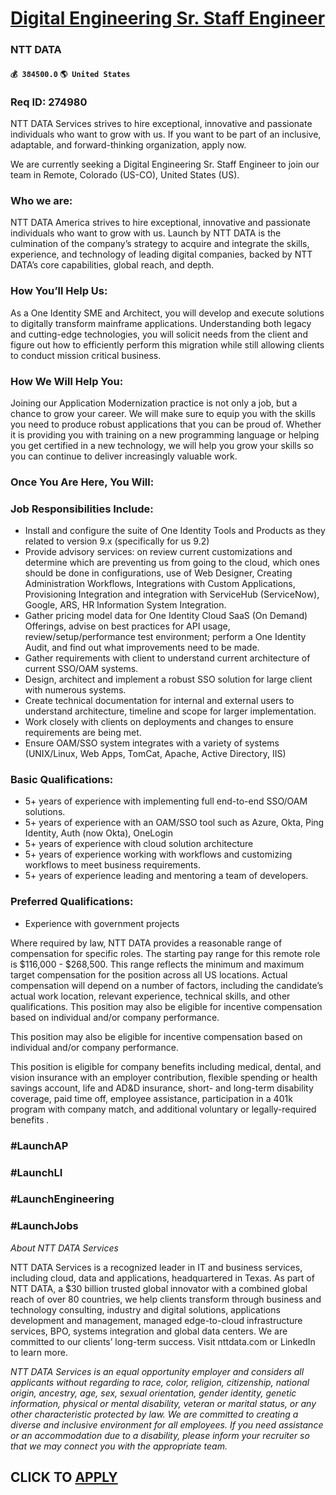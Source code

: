 # [Digital Engineering Sr. Staff Engineer](https://www.remotewlb.com/apply/digital-engineering-sr-staff-engineer)  
### NTT DATA  
#### `💰 384500.0` `🌎 United States`  

### Req ID: 274980

NTT DATA Services strives to hire exceptional, innovative and passionate individuals who want to grow with us. If you want to be part of an inclusive, adaptable, and forward-thinking organization, apply now.

We are currently seeking a Digital Engineering Sr. Staff Engineer to join our team in Remote, Colorado (US-CO), United States (US).

### Who we are:

NTT DATA America strives to hire exceptional, innovative and passionate individuals who want to grow with us. Launch by NTT DATA is the culmination of the company’s strategy to acquire and integrate the skills, experience, and technology of leading digital companies, backed by NTT DATA’s core capabilities, global reach, and depth.

### How You’ll Help Us:

As a One Identity SME and Architect, you will develop and execute solutions to digitally transform mainframe applications. Understanding both legacy and cutting-edge technologies, you will solicit needs from the client and figure out how to efficiently perform this migration while still allowing clients to conduct mission critical business.

### How We Will Help You:

Joining our Application Modernization practice is not only a job, but a chance to grow your career. We will make sure to equip you with the skills you need to produce robust applications that you can be proud of. Whether it is providing you with training on a new programming language or helping you get certified in a new technology, we will help you grow your skills so you can continue to deliver increasingly valuable work.

### Once You Are Here, You Will:

### Job Responsibilities Include:

  * Install and configure the suite of One Identity Tools and Products as they related to version 9.x (specifically for us 9.2) 
  * Provide advisory services: on review current customizations and determine which are preventing us from going to the cloud, which ones should be done in configurations, use of Web Designer, Creating Administration Workflows, Integrations with Custom Applications, Provisioning Integration and integration with ServiceHub (ServiceNow), Google, ARS, HR Information System Integration. 
  * Gather pricing model data for One Identity Cloud SaaS (On Demand) Offerings, advise on best practices for API usage, review/setup/performance test environment; perform a One Identity Audit, and find out what improvements need to be made. 
  * Gather requirements with client to understand current architecture of current SSO/OAM systems.
  * Design, architect and implement a robust SSO solution for large client with numerous systems.
  * Create technical documentation for internal and external users to understand architecture, timeline and scope for larger implementation. 
  * Work closely with clients on deployments and changes to ensure requirements are being met.
  * Ensure OAM/SSO system integrates with a variety of systems (UNIX/Linux, Web Apps, TomCat, Apache, Active Directory, IIS)

### Basic Qualifications:

  * 5+ years of experience with implementing full end-to-end SSO/OAM solutions.
  * 5+ years of experience with an OAM/SSO tool such as Azure, Okta, Ping Identity, Auth (now Okta), OneLogin
  * 5+ years of experience with cloud solution architecture
  * 5+ years of experience working with workflows and customizing workflows to meet business requirements.
  * 5+ years of experience leading and mentoring a team of developers.

### Preferred Qualifications:

  * Experience with government projects

Where required by law, NTT DATA provides a reasonable range of compensation for specific roles. The starting pay range for this remote role is $116,000 - $268,500. This range reflects the minimum and maximum target compensation for the position across all US locations. Actual compensation will depend on a number of factors, including the candidate’s actual work location, relevant experience, technical skills, and other qualifications. This position may also be eligible for incentive compensation based on individual and/or company performance.

This position may also be eligible for incentive compensation based on individual and/or company performance.

This position is eligible for company benefits including medical, dental, and vision insurance with an employer contribution, flexible spending or health savings account, life and AD&D insurance, short- and long-term disability coverage, paid time off, employee assistance, participation in a 401k program with company match, and additional voluntary or legally-required benefits _._

### #LaunchAP

### #LaunchLI

### #LaunchEngineering

### #LaunchJobs

 _About NTT DATA Services_

NTT DATA Services is a recognized leader in IT and business services, including cloud, data and applications, headquartered in Texas. As part of NTT DATA, a $30 billion trusted global innovator with a combined global reach of over 80 countries, we help clients transform through business and technology consulting, industry and digital solutions, applications development and management, managed edge-to-cloud infrastructure services, BPO, systems integration and global data centers. We are committed to our clients’ long-term success. Visit nttdata.com or LinkedIn to learn more.

 _NTT DATA Services is an equal opportunity employer and considers all applicants without regarding to race, color, religion, citizenship, national origin, ancestry, age, sex, sexual orientation, gender identity, genetic information, physical or mental disability, veteran or marital status, or any other characteristic protected by law. We are committed to creating a diverse and inclusive environment for all employees. If you need assistance or an accommodation due to a disability, please inform your recruiter so that we may connect you with the appropriate team._

  
## CLICK TO [APPLY](https://www.remotewlb.com/apply/digital-engineering-sr-staff-engineer)

